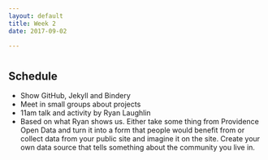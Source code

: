 ```yaml
---
layout: default
title: Week 2
date: 2017-09-02

---
```


#

## Schedule

* Show GitHub, Jekyll and Bindery
* Meet in small groups about projects
* 11am talk and activity by Ryan Laughlin
* Based on what Ryan shows us. Either take some thing from Providence Open Data and turn it into a form that people would benefit from or collect data from your public site and imagine it on the site. Create your own data source that tells something about the community you live in.
